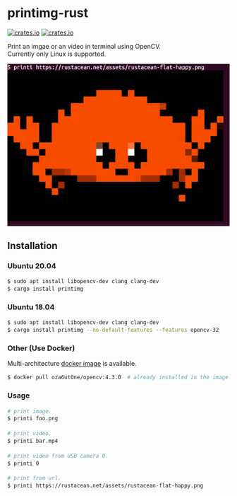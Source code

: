 # printimg-rust

[![crates.io](https://img.shields.io/crates/v/printimg.svg)](https://crates.io/crates/printimg/)
[![crates.io](https://img.shields.io/crates/d/printimg)](https://crates.io/crates/printimg/)

Print an imgae or an video in terminal using OpenCV.  
Currently only Linux is supported.

![ferris](https://raw.githubusercontent.com/oza6ut0ne/printimg-rust/v0.2.0/pic/ferris.png)

## Installation

### Ubuntu 20.04

```sh
$ sudo apt install libopencv-dev clang clang-dev
$ cargo install printimg
```

### Ubuntu 18.04

```sh
$ sudo apt install libopencv-dev clang clang-dev
$ cargo install printimg --no-default-features --features opencv-32
```

### Other (Use Docker)

Multi-architecture [docker image](https://hub.docker.com/r/oza6ut0ne/opencv) is available.

```sh
$ docker pull oza6ut0ne/opencv:4.3.0  # already installed in the image!
```

### Usage

```sh
# print image.
$ printi foo.png

# print video.
$ printi bar.mp4

# print video from USB camera 0.
$ printi 0

# print from url.
$ printi https://rustacean.net/assets/rustacean-flat-happy.png
```

